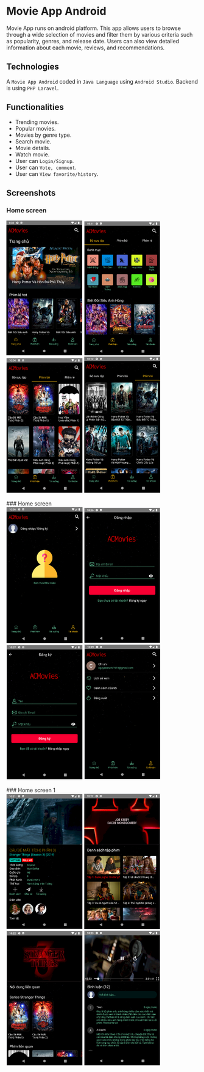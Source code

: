 # Movie App Android

Movie App runs on android platform. This app allows users to browse through a wide selection of movies and filter them by various criteria such as popularity, genres, and release date. Users can also view detailed information about each movie, reviews, and recommendations.

## Technologies

A `Movie App Android` coded in `Java Language` using `Android Studio`. Backend is using `PHP Laravel`.

## Functionalities

- Trending movies.
- Popular movies.
- Movies by genre type.
- Search movie.
- Movie details.
- Watch movie.
- User can `Login/Signup`.
- User can `Vote, comment`.
- User can `View favorite/history`.

## Screenshots
### Home screen
<div>
  <img src = "https://github.com/Nbtrien/acmovies-android/blob/master/app/src/main/res/drawable/ss.png" alt = "" width="200px"/>
  <img src = "https://github.com/Nbtrien/acmovies-android/blob/master/app/src/main/res/drawable/ss1.png" alt = "" width="200px"/>
  <img src = "https://github.com/Nbtrien/acmovies-android/blob/master/app/src/main/res/drawable/ss2.png" alt = "" width="200px"/>
  <img src = "https://github.com/Nbtrien/acmovies-android/blob/master/app/src/main/res/drawable/ss3.png" alt = "" width="200px"/>
</div>
<br/>
### Home screen
<div>
  <img src = "https://github.com/Nbtrien/acmovies-android/blob/master/app/src/main/res/drawable/ss10.png" alt = "" width="200px"/>
  <img src = "https://github.com/Nbtrien/acmovies-android/blob/master/app/src/main/res/drawable/ss4.png" alt = "" width="200px"/>
  <img src = "https://github.com/Nbtrien/acmovies-android/blob/master/app/src/main/res/drawable/ss11.png" alt = "" width="200px"/>
  <img src = "https://github.com/Nbtrien/acmovies-android/blob/master/app/src/main/res/drawable/ss9.png" alt = "" width="200px"/>
</div>
<br/>
### Home screen 1
<div>
  <img src = "https://github.com/Nbtrien/acmovies-android/blob/master/app/src/main/res/drawable/ss5.png" alt = "" width="200px"/>
  <img src = "https://github.com/Nbtrien/acmovies-android/blob/master/app/src/main/res/drawable/ss6.png" alt = "" width="200px"/>
  <img src = "https://github.com/Nbtrien/acmovies-android/blob/master/app/src/main/res/drawable/ss7.png" alt = "" width="200px"/>
  <img src = "https://github.com/Nbtrien/acmovies-android/blob/master/app/src/main/res/drawable/ss8.png" alt = "" width="200px"/>
</div>
